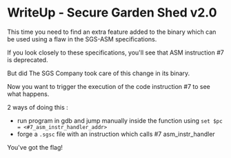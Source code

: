 # WriteUp - Secure Garden Shed v2.0

This time you need to find an extra feature added to the binary which can be used using a 
flaw in the SGS-ASM specifications.

If you look closely to these specifications, you'll see that ASM instruction #7 is deprecated.

But did The SGS Company took care of this change in its binary. 

Now you want to trigger the execution of the code instruction #7 to see what happens.


2 ways of doing this :

 + run program in gdb and jump manually inside the function using `set $pc = <#7_asm_instr_handler_addr>`
 + forge a `.sgsc` file with an instruction which calls #7 asm_instr_handler

You've got the flag!
